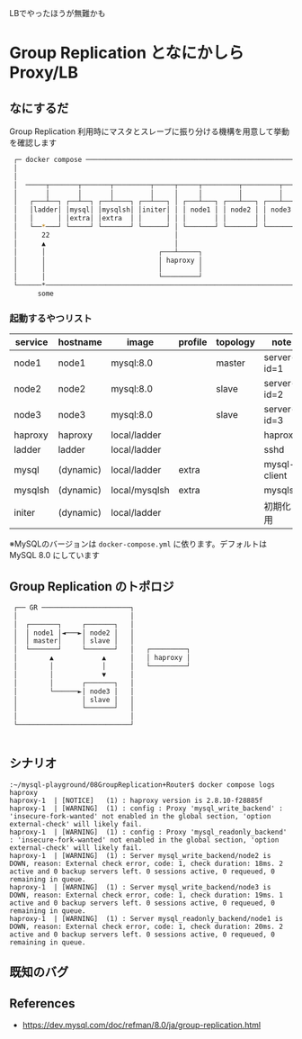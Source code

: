 LBでやったほうが無難かも

# Group Replication となにかしら Proxy/LB
## なにするだ
Group Replication 利用時にマスタとスレーブに振り分ける機構を用意して挙動を確認します  
```sh
 ┌─ docker compose ──────────────────────────────────────────────────────┐ 
 │                                                                       │ 
 │                                                                       │ 
 │  ─────┬───────┬───────┬─────────┬─────┬─────┬─────────┬─────────┬──── │ 
 │       │       │       │         │     │     │         │         │     │ 
 │   ┌───┴──┐ ┌──┴──┐ ┌──┴────┐ ┌──┴───┐ │ ┌───┴───┐ ┌───┴───┐ ┌───┴───┐ │ 
 │   │ladder│ │mysql│ │mysqlsh│ │initer│ │ │ node1 │ │ node2 │ │ node3 │ │ 
 │   │      │ │extra│ │extra  │ │      │ │ │       │ │       │ │       │ │ 
 │   └──*───┘ └─────┘ └───────┘ └──────┘ │ └───────┘ └───────┘ └───────┘ │ 
 │      22                               │                               │ 
 │      ▲                                │                               │ 
 │      │                            ┌───┴─────┐                         │ 
 │      │                            │ haproxy │                         │ 
 │      │                            │         │                         │ 
 │      │                            └─────────┘                         │ 
 └──────*────────────────────────────────────────────────────────────────┘ 
       some                                                                
```

### 起動するやつリスト
| service | hostname  | image         | profile | topology | note         |
| ------- | --------- | ------------- | ------- | -------- | ------------ |
| node1   | node1     | mysql:8.0     |         | master   | server-id=1  |
| node2   | node2     | mysql:8.0     |         | slave    | server-id=2  |
| node3   | node3     | mysql:8.0     |         | slave    | server-id=3  |
| haproxy | haproxy   | local/ladder  |         |          | haproxy      |
| ladder  | ladder    | local/ladder  |         |          | sshd         |
| mysql   | (dynamic) | local/ladder  | extra   |          | mysql-client |
| mysqlsh | (dynamic) | local/mysqlsh | extra   |          | mysqlsh      |
| initer  | (dynamic) | local/ladder  |         |          | 初期化用     |
※MySQLのバージョンは `docker-compose.yml` に依ります。デフォルトは MySQL 8.0 にしています

## Group Replication のトポロジ
```sh
 ┌── GR ──────────────────────┐ 
 │                            │ 
 │  ┌───────┐     ┌───────┐   │ 
 │  │ node1 │◄───►│ node2 │   │ 
 │  │ master│     │ slave │   │ 
 │  └───────┘     └───────┘   │   ┌─────────┐
 │        ▲            ▲      │   │ haproxy │
 │        │            │      │   └─────────┘
 │        │            ▼      │ 
 │        │       ┌───────┐   │ 
 │        └──────►│ node3 │   │ 
 │                │ slave │   │ 
 │                └───────┘   │ 
 │                            │ 
 └────────────────────────────┘ 
                                
```
## シナリオ

```
:~/mysql-playground/08GroupReplication+Router$ docker compose logs haproxy
haproxy-1  | [NOTICE]   (1) : haproxy version is 2.8.10-f28885f
haproxy-1  | [WARNING]  (1) : config : Proxy 'mysql_write_backend' : 'insecure-fork-wanted' not enabled in the global section, 'option external-check' will likely fail.
haproxy-1  | [WARNING]  (1) : config : Proxy 'mysql_readonly_backend' : 'insecure-fork-wanted' not enabled in the global section, 'option external-check' will likely fail.
haproxy-1  | [WARNING]  (1) : Server mysql_write_backend/node2 is DOWN, reason: External check error, code: 1, check duration: 18ms. 2 active and 0 backup servers left. 0 sessions active, 0 requeued, 0 remaining in queue.
haproxy-1  | [WARNING]  (1) : Server mysql_write_backend/node3 is DOWN, reason: External check error, code: 1, check duration: 19ms. 1 active and 0 backup servers left. 0 sessions active, 0 requeued, 0 remaining in queue.
haproxy-1  | [WARNING]  (1) : Server mysql_readonly_backend/node1 is DOWN, reason: External check error, code: 1, check duration: 20ms. 2 active and 0 backup servers left. 0 sessions active, 0 requeued, 0 remaining in queue.
```

## 既知のバグ
## References
* https://dev.mysql.com/doc/refman/8.0/ja/group-replication.html